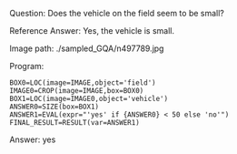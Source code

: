 Question: Does the vehicle on the field seem to be small?

Reference Answer: Yes, the vehicle is small.

Image path: ./sampled_GQA/n497789.jpg

Program:

```
BOX0=LOC(image=IMAGE,object='field')
IMAGE0=CROP(image=IMAGE,box=BOX0)
BOX1=LOC(image=IMAGE0,object='vehicle')
ANSWER0=SIZE(box=BOX1)
ANSWER1=EVAL(expr="'yes' if {ANSWER0} < 50 else 'no'")
FINAL_RESULT=RESULT(var=ANSWER1)
```
Answer: yes

